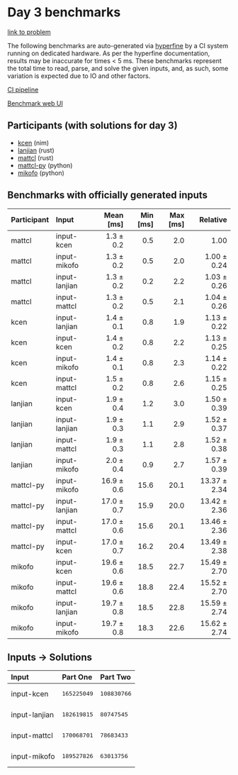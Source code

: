 # Day 3 benchmarks

[link to problem](https://adventofcode.com/2024/day/3)

The following benchmarks are auto-generated via
[hyperfine](https://github.com/sharkdp/hyperfine) by a CI system running on
dedicated hardware. As per the hyperfine documentation, results may be
inaccurate for times < 5 ms. These benchmarks represent the total time to read,
parse, and solve the given inputs, and, as such, some variation is expected due
to IO and other factors.

[CI pipeline](http://ci.papercode.net:8080/teams/main/pipelines/aoc2024)

[Benchmark web UI](https://aoc.ancalagon.black)


## Participants (with solutions for day 3)

- [kcen](https://github.com/kcen/aoc2024) (nim)
- [lanjian](https://github.com/lanjian/aoc-2024) (rust)
- [mattcl](https://github.com/mattcl/aoc2024) (rust)
- [mattcl-py](https://github.com/mattcl/aoc2024-py) (python)
- [mikofo](https://github.com/mikofo/aoc2024) (python)


## Benchmarks with officially generated inputs

| Participant | Input | Mean [ms] | Min [ms] | Max [ms] | Relative |
|:---|:---|---:|---:|---:|---:|
| mattcl | input-kcen | 1.3 ± 0.2 | 0.5 | 2.0 | 1.00 |
| mattcl | input-mikofo | 1.3 ± 0.2 | 0.5 | 2.0 | 1.00 ± 0.24 |
| mattcl | input-lanjian | 1.3 ± 0.2 | 0.2 | 2.2 | 1.03 ± 0.26 |
| mattcl | input-mattcl | 1.3 ± 0.2 | 0.5 | 2.1 | 1.04 ± 0.26 |
| kcen | input-lanjian | 1.4 ± 0.1 | 0.8 | 1.9 | 1.13 ± 0.22 |
| kcen | input-kcen | 1.4 ± 0.2 | 0.8 | 2.2 | 1.13 ± 0.25 |
| kcen | input-mikofo | 1.4 ± 0.1 | 0.8 | 2.3 | 1.14 ± 0.22 |
| kcen | input-mattcl | 1.5 ± 0.2 | 0.8 | 2.6 | 1.15 ± 0.25 |
| lanjian | input-kcen | 1.9 ± 0.4 | 1.2 | 3.0 | 1.50 ± 0.39 |
| lanjian | input-lanjian | 1.9 ± 0.3 | 1.1 | 2.9 | 1.52 ± 0.37 |
| lanjian | input-mattcl | 1.9 ± 0.3 | 1.1 | 2.8 | 1.52 ± 0.38 |
| lanjian | input-mikofo | 2.0 ± 0.4 | 0.9 | 2.7 | 1.57 ± 0.39 |
| mattcl-py | input-mikofo | 16.9 ± 0.6 | 15.6 | 20.1 | 13.37 ± 2.34 |
| mattcl-py | input-lanjian | 17.0 ± 0.7 | 15.9 | 20.0 | 13.42 ± 2.36 |
| mattcl-py | input-mattcl | 17.0 ± 0.6 | 15.6 | 20.1 | 13.46 ± 2.36 |
| mattcl-py | input-kcen | 17.0 ± 0.7 | 16.2 | 20.4 | 13.49 ± 2.38 |
| mikofo | input-kcen | 19.6 ± 0.6 | 18.5 | 22.7 | 15.49 ± 2.70 |
| mikofo | input-mattcl | 19.6 ± 0.6 | 18.8 | 22.4 | 15.52 ± 2.70 |
| mikofo | input-lanjian | 19.7 ± 0.8 | 18.5 | 22.8 | 15.59 ± 2.74 |
| mikofo | input-mikofo | 19.7 ± 0.8 | 18.3 | 22.6 | 15.62 ± 2.74 |


## Inputs -> Solutions

| Input | Part One | Part Two |
|:---|:---|:---|
|input-kcen|<pre>165225049</pre>|<pre>108830766</pre>|
|input-lanjian|<pre>182619815</pre>|<pre>80747545</pre>|
|input-mattcl|<pre>170068701</pre>|<pre>78683433</pre>|
|input-mikofo|<pre>189527826</pre>|<pre>63013756</pre>|